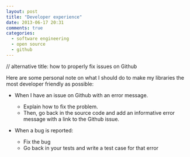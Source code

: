 ```yaml
---
layout: post
title: "Developer experience"
date: 2013-06-17 20:31
comments: true
categories: 
  - software engineering
  - open source
  - github
---
```

// alternative title: how to properly fix issues on Github

Here are some personal note on what I should do to make my libraries the
most developer friendly as possible:

- When I have an issue on Github with an error message. 

  - Explain how to fix the problem. 
  - Then, go back in the source code and add an informative error message with a link to the Github issue.

- When a bug is reported:
  - Fix the bug
  - Go back in your tests and write a test case for that error
